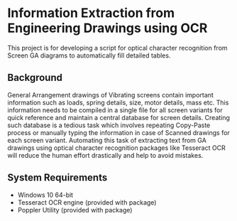 # Information Extraction from Engineering Drawings using OCR

This project is for developing a script for optical character recognition from Screen GA diagrams to automatically fill detailed tables.

## Background
General Arrangement drawings of Vibrating screens contain important information such as loads, spring details, size, motor details, mass etc. This information needs to be compiled in a single file for all screen variants for quick reference and maintain a central database for screen details. Creating such database is a tedious task which involves repeating Copy-Paste process or manually typing the information in case of Scanned drawings for each screen variant. Automating this task of extracting text from GA drawings using optical character recognition packages like Tesseract OCR will reduce the human effort drastically and help to avoid mistakes.

## System Requirements
* Windows 10 64-bit
* Tesseract OCR engine (provided with package)
* Poppler Utility (provided with package)
